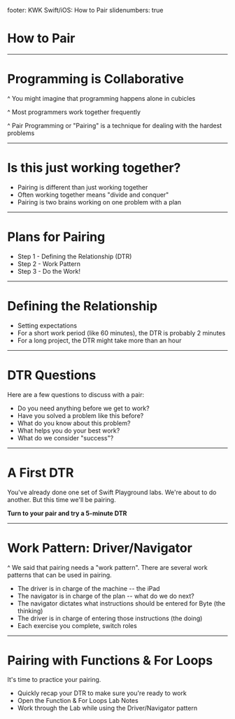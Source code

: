 footer: KWK Swift/iOS: How to Pair
slidenumbers: true

# How to Pair

---

# Programming is Collaborative

^ You might imagine that programming happens alone in cubicles

^ Most programmers work together frequently

^ Pair Programming or "Pairing" is a technique for dealing with the hardest problems

---

# Is this just working together?

* Pairing is different than just working together
* Often working together means "divide and conquer"
* Pairing is two brains working on one problem with a plan

---

# Plans for Pairing

* Step 1 - Defining the Relationship (DTR)
* Step 2 - Work Pattern
* Step 3 - Do the Work!

---

# Defining the Relationship

* Setting expectations
* For a short work period (like 60 minutes), the DTR is probably 2 minutes
* For a long project, the DTR might take more than an hour

---

# DTR Questions

Here are a few questions to discuss with a pair:

* Do you need anything before we get to work?
* Have you solved a problem like this before?
* What do you know about this problem?
* What helps you do your best work?
* What do we consider "success"?

---

# A First DTR

You've already done one set of Swift Playground labs. We're about to do another. But this time we'll be pairing.

**Turn to your pair and try a 5-minute DTR**

---

# Work Pattern: Driver/Navigator

^ We said that pairing needs a "work pattern". There are several work patterns that can be used in pairing.

* The driver is in charge of the machine -- the iPad
* The navigator is in charge of the plan -- what do we do next?
* The navigator dictates what instructions should be entered for Byte (the thinking)
* The driver is in charge of entering those instructions (the doing)
* Each exercise you complete, switch roles

---

# Pairing with Functions & For Loops

It's time to practice your pairing.

* Quickly recap your DTR to make sure you're ready to work
* Open the Function & For Loops Lab Notes
* Work through the Lab while using the Driver/Navigator pattern
